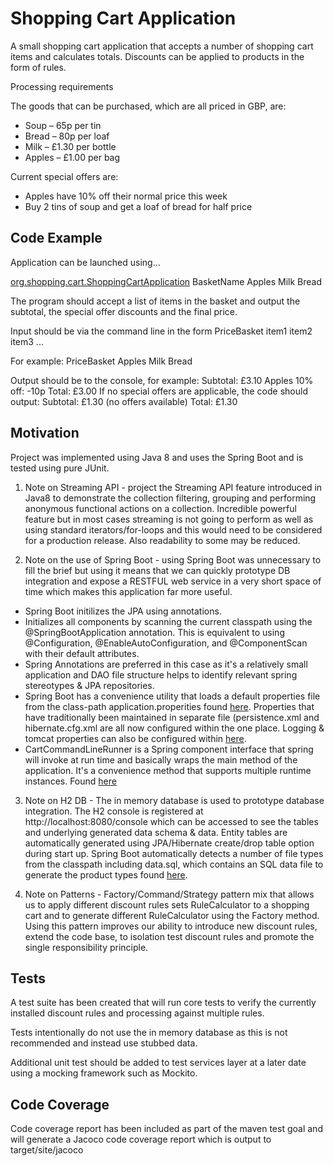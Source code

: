 # Shopping Cart Application

A small shopping cart application that accepts a number of shopping cart items and calculates totals.
Discounts can be applied to products in the form of rules.

Processing requirements

The goods that can be purchased, which are all priced in GBP, are:
- Soup – 65p per tin
- Bread – 80p per loaf
- Milk – £1.30 per bottle
- Apples – £1.00 per bag

Current special offers are:
- Apples have 10% off their normal price this week
- Buy 2 tins of soup and get a loaf of bread for half price


## Code Example

Application can be launched using...

[org.shopping.cart.ShoppingCartApplication](https://github.com/pablohayden/cart/blob/master/src/main/java/org/shopping/cart/ShoppingCartApplication.java)  BasketName Apples Milk Bread


The program should accept a list of items in the basket and output the subtotal, the special offer discounts and the final
price.

Input should be via the command line in the form PriceBasket item1 item2 item3 ...

For example: PriceBasket Apples Milk Bread

Output should be to the console, for example:
Subtotal: £3.10
Apples 10% off: -10p
Total: £3.00
If no special offers are applicable, the code should output:
Subtotal: £1.30
(no offers available)
Total: £1.30



## Motivation

Project was implemented using Java 8 and uses the Spring Boot and is tested using pure JUnit.

1. Note on Streaming API - project the Streaming API feature introduced in Java8 to demonstrate the collection filtering, grouping and performing anonymous functional actions on a collection. Incredible powerful feature but in most cases streaming is not going to perform as well as using standard iterators/for-loops and this would need to be considered for a production release. Also readability to some may be reduced.

2. Note on the use of Spring Boot - using Spring Boot was unnecessary to fill the brief but using it means that we can quickly prototype DB integration and expose a RESTFUL web service in a very short space of time which makes this application far more useful.
- Spring Boot initilizes the JPA using annotations.
- Initializes all components by scanning the current classpath using the @SpringBootApplication annotation.
  This is equivalent to using @Configuration, @EnableAutoConfiguration, and @ComponentScan with their default attributes.
- Spring Annotations are preferred in this case as it's a relatively small application and DAO file structure helps to identify relevant spring stereotypes & JPA repositories.
- Spring Boot has a convenience utility that loads a default properties file from the class-path application.properities found [here](https://github.com/pablohayden/cart/tree/master/src/main/resources).
  Properties that have traditionally been maintained in separate file (persistence.xml and hibernate.cfg.xml are all now configured within the one place.
  Logging & tomcat properties can also be configured within [here](https://github.com/pablohayden/cart/tree/master/src/main/resources).
- CartCommandLineRunner is a Spring component interface that spring will invoke at run time and basically wraps the main method of the application. It's a convenience method that supports multiple runtime instances. Found [here](https://github.com/pablohayden/cart/tree/master/src/main/java/org/shopping/cart)

3. Note on H2 DB - The in memory database is used to prototype database integration. The H2 console is registered at http://localhost:8080/console which can be accessed to see the tables and underlying generated data schema & data.
Entity tables are automatically generated using JPA/Hibernate create/drop table option during start up.
Spring Boot automatically detects a number of file types from the classpath including data.sql, which contains an SQL data file to generate the product types found [here](https://github.com/pablohayden/cart/tree/master/src/main/resources).

4. Note on Patterns - Factory/Command/Strategy pattern mix that allows us to apply different discount rules sets RuleCalculator to a shopping cart and to generate different RuleCalculator using the Factory method. Using this pattern improves our ability to introduce new discount rules, extend the code base, to isolation test discount rules and promote the single responsibility principle. 



## Tests

A test suite has been created that will run core tests to verify the currently installed discount rules and processing against multiple rules.

Tests intentionally do not use the in memory database as this is not recommended and instead use stubbed data.

Additional unit test should be added to test services layer at a later date using a mocking framework such as Mockito.


## Code Coverage

Code coverage report has been included as part of the maven test goal and will generate a Jacoco code coverage report which is output to target/site/jacoco

